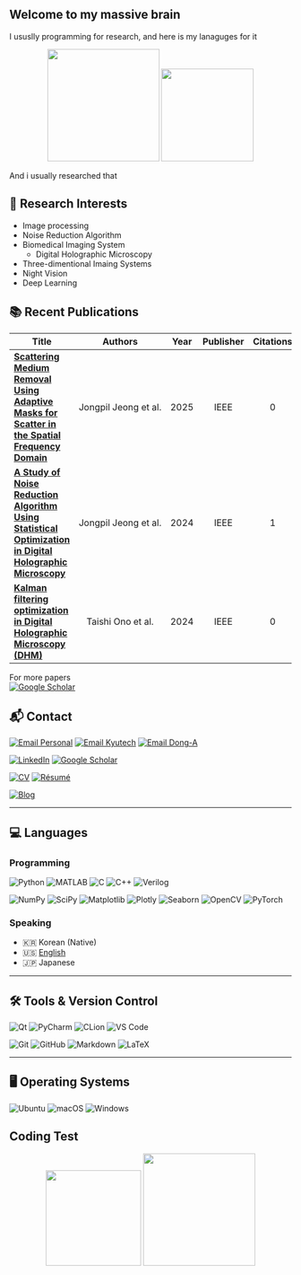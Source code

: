 ## Welcome to my massive brain

I ususlly programming for research, and here is my lanaguges for it

<!--Jongpil0911
<img src="https://github-readme-streak-stats.herokuapp.com/?user=YOUR_USERNAME&theme=tokyonight" /> -->


<div align="center">
<!--   <img src="https://github-readme-stats.vercel.app/api/top-langs/?username=Jongpil0911&layout=compact&langs_count=10&theme=github_dark&hide=html,ruby,scss,css&v=2" height=200 /> -->
  <img src="https://github-readme-stats.vercel.app/api/top-langs/?username=Jongpil0911&layout=compact&langs_count=6&theme=github_dark&hide=html,ruby&v=2" height=200 />
  <img src="https://github-readme-stats.vercel.app/api?username=Jongpil0911&show_icons=true&theme=github_dark" height=165 />
</div>

And i usually researched that

## 📖 Research Interests
- Image processing
- Noise Reduction Algorithm
- Biomedical Imaging System
  - Digital Holographic Microscopy
- Three-dimentional Imaing Systems
- Night Vision
- Deep Learning

## 📚 Recent Publications
<!-- SCHOLAR:START -->
| Title | Authors | Year | Publisher | Citations |
|:---:|:---:|:---:|:---:|:---:|
| <div align='left' style='white-space:normal;'>[**Scattering Medium Removal Using Adaptive Masks for Scatter in the Spatial Frequency Domain**](https://ieeexplore.ieee.org/abstract/document/10973090/)</div> | <span style='white-space:nowrap;'>Jongpil&nbsp;Jeong&nbsp;et&nbsp;al.</span> | 2025 | IEEE | 0 |
| <div align='left' style='white-space:normal;'>[**A Study of Noise Reduction Algorithm Using Statistical Optimization in Digital Holographic Microscopy**](https://ieeexplore.ieee.org/abstract/document/10613728/)</div> | <span style='white-space:nowrap;'>Jongpil&nbsp;Jeong&nbsp;et&nbsp;al.</span> | 2024 | IEEE | 1 |
| <div align='left' style='white-space:normal;'>[**Kalman filtering optimization in Digital Holographic Microscopy (DHM)**](https://ieeexplore.ieee.org/abstract/document/10773243/)</div> | <span style='white-space:nowrap;'>Taishi&nbsp;Ono&nbsp;et&nbsp;al.</span> | 2024 | IEEE | 0 |
<!-- SCHOLAR:END -->
For more papers<br/>
[![Google Scholar](https://img.shields.io/badge/Google%20Scholar-4285F4?style=flat-square&logo=googlescholar&logoColor=white)](https://scholar.google.com/citations?user=O-3pYeQAAAAJ&hl=en)



## 📬 Contact
[![Email Personal](https://img.shields.io/badge/Personal-4285F4?style=flat-square&logo=gmail&logoColor=white)](mailto:jeongpil0911@gmail.com)
[![Email Kyutech](https://img.shields.io/badge/Kyutech-D14836?style=flat-square&logo=gmail&logoColor=white)](mailto:jeong.jongpil383@mail.kyutech.jp)
[![Email Dong-A](https://img.shields.io/badge/Dong--A-004EA2?style=flat-square&logo=gmail&logoColor=white)](mailto:1830434@donga.ac.kr) <br/>

[![LinkedIn](https://img.shields.io/badge/LinkedIn-0A66C2?style=flat-square&logo=linkedin&logoColor=white)](https://www.linkedin.com/in/jongpil-jeong-215894281) 
[![Google Scholar](https://img.shields.io/badge/Google%20Scholar-4285F4?style=flat-square&logo=googlescholar&logoColor=white)](https://scholar.google.com/citations?user=O-3pYeQAAAAJ&hl=en)  <br/>

[![CV](https://img.shields.io/badge/CV-0A66C2?style=flat-square&logo=readthedocs&logoColor=white)](./CV/main-4.pdf)
[![Résumé](https://img.shields.io/badge/Resume-ff69b4?style=flat-square&logo=googledocs&logoColor=white)](https://your-resume-link.com) <br/>

[![Blog](https://img.shields.io/badge/Blog-181717?style=flat-square&logo=github&logoColor=white)](https://jongpil0911.github.io)



---

## 💻 Languages

### Programming
![Python](https://img.shields.io/badge/Python-3776AB?style=flat-square&logo=python&logoColor=white)
![MATLAB](https://img.shields.io/badge/MATLAB-0076A8?style=flat-square&logo=mathworks&logoColor=white)
![C](https://img.shields.io/badge/C-00599C?style=flat-square&logo=c&logoColor=white)
![C++](https://img.shields.io/badge/C++-00599C?style=flat-square&logo=cplusplus&logoColor=white)
![Verilog](https://img.shields.io/badge/Verilog-8A2BE2?style=flat-square&logoColor=white) <br/>

![NumPy](https://img.shields.io/badge/NumPy-013243?style=flat-square&logo=numpy&logoColor=white)
![SciPy](https://img.shields.io/badge/SciPy-8CAAE6?style=flat-square&logo=scipy&logoColor=white)
![Matplotlib](https://img.shields.io/badge/Matplotlib-11557c?style=flat-square&logo=plotly&logoColor=white)
![Plotly](https://img.shields.io/badge/Plotly-3F4F75?style=flat-square&logo=plotly&logoColor=white)
![Seaborn](https://img.shields.io/badge/Seaborn-3776AB?style=flat-square&logo=python&logoColor=white)
![OpenCV](https://img.shields.io/badge/OpenCV-5C3EE8?style=flat-square&logo=opencv&logoColor=white)
![PyTorch](https://img.shields.io/badge/PyTorch-EE4C2C?style=flat-square&logo=pytorch&logoColor=white) <br/>


### Speaking
- 🇰🇷 Korean (Native)
- 🇺🇸 [English](https://github.com/user-attachments/files/21950163/9920056-certificate.pdf)
- 🇯🇵 Japanese

---

## 🛠️ Tools & Version Control
![Qt](https://img.shields.io/badge/Qt-41CD52?style=flat-square&logo=qt&logoColor=white)
![PyCharm](https://img.shields.io/badge/PyCharm-000000?style=flat-square&logo=pycharm&logoColor=white)
![CLion](https://img.shields.io/badge/CLion-000000?style=flat-square&logo=clion&logoColor=white)
![VS Code](https://img.shields.io/badge/VS%20Code-007ACC?style=flat-square&logo=visualstudiocode&logoColor=white) <br/>

![Git](https://img.shields.io/badge/Git-F05032?style=flat-square&logo=git&logoColor=white)
![GitHub](https://img.shields.io/badge/GitHub-181717?style=flat-square&logo=github&logoColor=white)
![Markdown](https://img.shields.io/badge/Markdown-000000?style=flat-square&logo=markdown&logoColor=white)
![LaTeX](https://img.shields.io/badge/LaTeX-008080?style=flat-square&logo=latex&logoColor=white)

---

## 🖥️ Operating Systems
![Ubuntu](https://img.shields.io/badge/Ubuntu-E95420?style=flat-square&logo=ubuntu&logoColor=white)
![macOS](https://img.shields.io/badge/macOS-000000?style=flat-square&logo=apple&logoColor=white)
![Windows](https://img.shields.io/badge/Windows-0078D6?style=flat-square&logo=windows&logoColor=white)








## Coding Test
<div align="center">
  <img src="https://leetcard.jacoblin.cool/YOUR_ID?theme=dark&ext=heatmap&animation=true" height=170 />
  <img src="http://mazassumnida.wtf/api/v2/generate_badge?boj=jongpil0911@naver.com" height=200 />
</div>

<!--

## 📬 Contact
[![Email 1](https://img.shields.io/badge/Email-Kyutech-D14836?style=flat-square&logo=gmail&logoColor=white)](mailto:jeong.jongpil383@mail.kyutech.jp)<br/>
[![Email 2](https://img.shields.io/badge/Email-Personal-4285F4?style=flat-square&logo=gmail&logoColor=white)](mailto:jeongpil0911@gmail.com)  <br/>
[![CV](https://img.shields.io/badge/CV-Download-0A66C2?style=flat-square&logo=readthedocs&logoColor=white)](https://your-cv-link.com)<br/>
[![Résumé](https://img.shields.io/badge/Résumé-Download-ff69b4?style=flat-square&logo=googledocs&logoColor=white)](https://your-resume-link.com)<br/>

**Jongpil0911/Jongpil0911** is a ✨ _special_ ✨ repository because its `README.md` (this file) appears on your GitHub profile.

Here are some ideas to get you started:

🌐 Links<br/>


## Contact
- E-mail:
  - jeong.jongpil383@mail.kyutech.jp
  - jeongpil0911@gmail.com
- Curriclum Vitae
- Résumé

- 🔭 I’m currently working on ...
- 🌱 I’m currently learning ...
- 👯 I’m looking to collaborate on ...
- 🤔 I’m looking for help with ...
- 💬 Ask me about ...
- 📫 How to reach me: ...
- 😄 Pronouns: ...
- ⚡ Fun fact: ...



## 💻 Languages

### Programming
![Python](https://img.shields.io/badge/Python-3776AB?style=flat-square&logo=python&logoColor=white)
![MATLAB](https://img.shields.io/badge/MATLAB-0076A8?style=flat-square&logo=mathworks&logoColor=white)
![C](https://img.shields.io/badge/C-00599C?style=flat-square&logo=c&logoColor=white)
![C++](https://img.shields.io/badge/C++-00599C?style=flat-square&logo=cplusplus&logoColor=white)
![Verilog](https://img.shields.io/badge/Verilog-8A2BE2?style=flat-square&logoColor=white)

### Speaking
- 🇰🇷 Korean (Native)  
- 🇺🇸 [English](https://github.com/user-attachments/files/21950163/9920056-certificate.pdf)
- 🇯🇵 Japanese

---

## 🛠️ Tools & IDEs
![Qt](https://img.shields.io/badge/Qt-41CD52?style=flat-square&logo=qt&logoColor=white)
![PyCharm](https://img.shields.io/badge/PyCharm-000000?style=flat-square&logo=pycharm&logoColor=white)
![CLion](https://img.shields.io/badge/CLion-000000?style=flat-square&logo=clion&logoColor=white)
![VS Code](https://img.shields.io/badge/VS%20Code-007ACC?style=flat-square&logo=visualstudiocode&logoColor=white)

---

## 📚 Libraries & Frameworks
![NumPy](https://img.shields.io/badge/NumPy-013243?style=flat-square&logo=numpy&logoColor=white)
![SciPy](https://img.shields.io/badge/SciPy-8CAAE6?style=flat-square&logo=scipy&logoColor=white)
![Matplotlib](https://img.shields.io/badge/Matplotlib-11557c?style=flat-square&logo=plotly&logoColor=white)
![Plotly](https://img.shields.io/badge/Plotly-3F4F75?style=flat-square&logo=plotly&logoColor=white)
![Seaborn](https://img.shields.io/badge/Seaborn-3776AB?style=flat-square&logo=python&logoColor=white)
![OpenCV](https://img.shields.io/badge/OpenCV-5C3EE8?style=flat-square&logo=opencv&logoColor=white)
![PyTorch](https://img.shields.io/badge/PyTorch-EE4C2C?style=flat-square&logo=pytorch&logoColor=white)

---

## 🖥️ Operating Systems
![Ubuntu](https://img.shields.io/badge/Ubuntu-E95420?style=flat-square&logo=ubuntu&logoColor=white)
![macOS](https://img.shields.io/badge/macOS-000000?style=flat-square&logo=apple&logoColor=white)
![Windows](https://img.shields.io/badge/Windows-0078D6?style=flat-square&logo=windows&logoColor=white)

---

## 🔧 Version Control & Docs
![Git](https://img.shields.io/badge/Git-F05032?style=flat-square&logo=git&logoColor=white)
![GitHub](https://img.shields.io/badge/GitHub-181717?style=flat-square&logo=github&logoColor=white)
![Markdown](https://img.shields.io/badge/Markdown-000000?style=flat-square&logo=markdown&logoColor=white)
![LaTeX](https://img.shields.io/badge/LaTeX-008080?style=flat-square&logo=latex&logoColor=white)









-->
